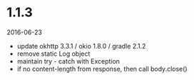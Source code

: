 # 1.1.3
2016-06-23

- update okhttp 3.3.1 / okio 1.8.0 / gradle 2.1.2
- remove static Log object
- maintain try - catch with Exception
- if no content-length from response, then call body.close()